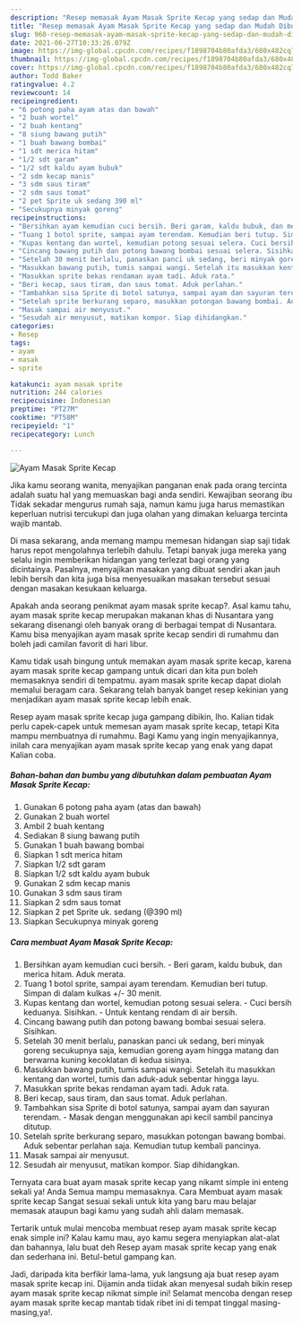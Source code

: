 ```yaml
---
description: "Resep memasak Ayam Masak Sprite Kecap yang sedap dan Mudah Dibuat"
title: "Resep memasak Ayam Masak Sprite Kecap yang sedap dan Mudah Dibuat"
slug: 960-resep-memasak-ayam-masak-sprite-kecap-yang-sedap-dan-mudah-dibuat
date: 2021-06-27T10:33:26.079Z
image: https://img-global.cpcdn.com/recipes/f1898704b80afda3/680x482cq70/ayam-masak-sprite-kecap-foto-resep-utama.jpg
thumbnail: https://img-global.cpcdn.com/recipes/f1898704b80afda3/680x482cq70/ayam-masak-sprite-kecap-foto-resep-utama.jpg
cover: https://img-global.cpcdn.com/recipes/f1898704b80afda3/680x482cq70/ayam-masak-sprite-kecap-foto-resep-utama.jpg
author: Todd Baker
ratingvalue: 4.2
reviewcount: 14
recipeingredient:
- "6 potong paha ayam atas dan bawah"
- "2 buah wortel"
- "2 buah kentang"
- "8 siung bawang putih"
- "1 buah bawang bombai"
- "1 sdt merica hitam"
- "1/2 sdt garam"
- "1/2 sdt kaldu ayam bubuk"
- "2 sdm kecap manis"
- "3 sdm saus tiram"
- "2 sdm saus tomat"
- "2 pet Sprite uk sedang 390 ml"
- "Secukupnya minyak goreng"
recipeinstructions:
- "Bersihkan ayam kemudian cuci bersih. Beri garam, kaldu bubuk, dan merica hitam. Aduk merata."
- "Tuang 1 botol sprite, sampai ayam terendam. Kemudian beri tutup. Simpan di dalam kulkas +/- 30 menit."
- "Kupas kentang dan wortel, kemudian potong sesuai selera. Cuci bersih keduanya. Sisihkan.  Untuk kentang rendam di air bersih."
- "Cincang bawang putih dan potong bawang bombai sesuai selera. Sisihkan."
- "Setelah 30 menit berlalu, panaskan panci uk sedang, beri minyak goreng secukupnya saja, kemudian goreng ayam hingga matang dan berwarna kuning kecoklatan di kedua sisinya."
- "Masukkan bawang putih, tumis sampai wangi. Setelah itu masukkan kentang dan wortel, tumis dan aduk-aduk sebentar hingga layu."
- "Masukkan sprite bekas rendaman ayam tadi. Aduk rata."
- "Beri kecap, saus tiram, dan saus tomat. Aduk perlahan."
- "Tambahkan sisa Sprite di botol satunya, sampai ayam dan sayuran terendam.  Masak dengan menggunakan api kecil sambil pancinya ditutup."
- "Setelah sprite berkurang separo, masukkan potongan bawang bombai. Aduk sebentar perlahan saja. Kemudian tutup kembali pancinya."
- "Masak sampai air menyusut."
- "Sesudah air menyusut, matikan kompor. Siap dihidangkan."
categories:
- Resep
tags:
- ayam
- masak
- sprite

katakunci: ayam masak sprite 
nutrition: 244 calories
recipecuisine: Indonesian
preptime: "PT27M"
cooktime: "PT58M"
recipeyield: "1"
recipecategory: Lunch

---
```



![Ayam Masak Sprite Kecap](https://img-global.cpcdn.com/recipes/f1898704b80afda3/680x482cq70/ayam-masak-sprite-kecap-foto-resep-utama.jpg)

Jika kamu seorang wanita, menyajikan panganan enak pada orang tercinta adalah suatu hal yang memuaskan bagi anda sendiri. Kewajiban seorang ibu Tidak sekadar mengurus rumah saja, namun kamu juga harus memastikan keperluan nutrisi tercukupi dan juga olahan yang dimakan keluarga tercinta wajib mantab.

Di masa  sekarang, anda memang mampu memesan hidangan siap saji tidak harus repot mengolahnya terlebih dahulu. Tetapi banyak juga mereka yang selalu ingin memberikan hidangan yang terlezat bagi orang yang dicintainya. Pasalnya, menyajikan masakan yang dibuat sendiri akan jauh lebih bersih dan kita juga bisa menyesuaikan masakan tersebut sesuai dengan masakan kesukaan keluarga. 



Apakah anda seorang penikmat ayam masak sprite kecap?. Asal kamu tahu, ayam masak sprite kecap merupakan makanan khas di Nusantara yang sekarang disenangi oleh banyak orang di berbagai tempat di Nusantara. Kamu bisa menyajikan ayam masak sprite kecap sendiri di rumahmu dan boleh jadi camilan favorit di hari libur.

Kamu tidak usah bingung untuk memakan ayam masak sprite kecap, karena ayam masak sprite kecap gampang untuk dicari dan kita pun boleh memasaknya sendiri di tempatmu. ayam masak sprite kecap dapat diolah memalui beragam cara. Sekarang telah banyak banget resep kekinian yang menjadikan ayam masak sprite kecap lebih enak.

Resep ayam masak sprite kecap juga gampang dibikin, lho. Kalian tidak perlu capek-capek untuk memesan ayam masak sprite kecap, tetapi Kita mampu membuatnya di rumahmu. Bagi Kamu yang ingin menyajikannya, inilah cara menyajikan ayam masak sprite kecap yang enak yang dapat Kalian coba.

<!--inarticleads1-->

##### Bahan-bahan dan bumbu yang dibutuhkan dalam pembuatan Ayam Masak Sprite Kecap:

1. Gunakan 6 potong paha ayam (atas dan bawah)
1. Gunakan 2 buah wortel
1. Ambil 2 buah kentang
1. Sediakan 8 siung bawang putih
1. Gunakan 1 buah bawang bombai
1. Siapkan 1 sdt merica hitam
1. Siapkan 1/2 sdt garam
1. Siapkan 1/2 sdt kaldu ayam bubuk
1. Gunakan 2 sdm kecap manis
1. Gunakan 3 sdm saus tiram
1. Siapkan 2 sdm saus tomat
1. Siapkan 2 pet Sprite uk. sedang (@390 ml)
1. Siapkan Secukupnya minyak goreng




<!--inarticleads2-->

##### Cara membuat Ayam Masak Sprite Kecap:

1. Bersihkan ayam kemudian cuci bersih. - Beri garam, kaldu bubuk, dan merica hitam. Aduk merata.
1. Tuang 1 botol sprite, sampai ayam terendam. Kemudian beri tutup. Simpan di dalam kulkas +/- 30 menit.
1. Kupas kentang dan wortel, kemudian potong sesuai selera. - Cuci bersih keduanya. Sisihkan.  - Untuk kentang rendam di air bersih.
1. Cincang bawang putih dan potong bawang bombai sesuai selera. Sisihkan.
1. Setelah 30 menit berlalu, panaskan panci uk sedang, beri minyak goreng secukupnya saja, kemudian goreng ayam hingga matang dan berwarna kuning kecoklatan di kedua sisinya.
1. Masukkan bawang putih, tumis sampai wangi. Setelah itu masukkan kentang dan wortel, tumis dan aduk-aduk sebentar hingga layu.
1. Masukkan sprite bekas rendaman ayam tadi. Aduk rata.
1. Beri kecap, saus tiram, dan saus tomat. Aduk perlahan.
1. Tambahkan sisa Sprite di botol satunya, sampai ayam dan sayuran terendam.  - Masak dengan menggunakan api kecil sambil pancinya ditutup.
1. Setelah sprite berkurang separo, masukkan potongan bawang bombai. Aduk sebentar perlahan saja. Kemudian tutup kembali pancinya.
1. Masak sampai air menyusut.
1. Sesudah air menyusut, matikan kompor. Siap dihidangkan.




Ternyata cara buat ayam masak sprite kecap yang nikamt simple ini enteng sekali ya! Anda Semua mampu memasaknya. Cara Membuat ayam masak sprite kecap Sangat sesuai sekali untuk kita yang baru mau belajar memasak ataupun bagi kamu yang sudah ahli dalam memasak.

Tertarik untuk mulai mencoba membuat resep ayam masak sprite kecap enak simple ini? Kalau kamu mau, ayo kamu segera menyiapkan alat-alat dan bahannya, lalu buat deh Resep ayam masak sprite kecap yang enak dan sederhana ini. Betul-betul gampang kan. 

Jadi, daripada kita berfikir lama-lama, yuk langsung aja buat resep ayam masak sprite kecap ini. Dijamin anda tiidak akan menyesal sudah bikin resep ayam masak sprite kecap nikmat simple ini! Selamat mencoba dengan resep ayam masak sprite kecap mantab tidak ribet ini di tempat tinggal masing-masing,ya!.

